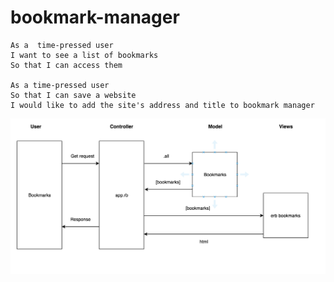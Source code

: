 # bookmark-manager


```
As a  time-pressed user
I want to see a list of bookmarks
So that I can access them

As a time-pressed user
So that I can save a website
I would like to add the site's address and title to bookmark manager
```

![Diagram for user story 1](assets/Diagram.png)
